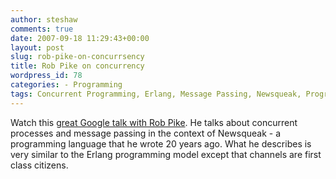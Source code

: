 ```yaml
---
author: steshaw
comments: true
date: 2007-09-18 11:29:43+00:00
layout: post
slug: rob-pike-on-concurrsency
title: Rob Pike on concurrency
wordpress_id: 78
categories: - Programming
tags: Concurrent Programming, Erlang, Message Passing, Newsqueak, Programming Languages, Rob Pike
---
```


Watch this [great Google talk with Rob Pike](http://video.google.com/videoplay?docid=810232012617965344). He talks about concurrent processes and message passing in the context of Newsqueak - a programming language that he wrote 20 years ago. What he describes is very similar to the Erlang programming model except that channels are first class citizens.
